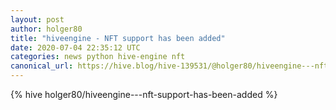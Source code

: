 ```yaml
---
layout: post
author: holger80
title: "hiveengine - NFT support has been added"
date: 2020-07-04 22:35:12 UTC
categories: news python hive-engine nft
canonical_url: https://hive.blog/hive-139531/@holger80/hiveengine---nft-support-has-been-added
---
```

{% hive holger80/hiveengine---nft-support-has-been-added %}
